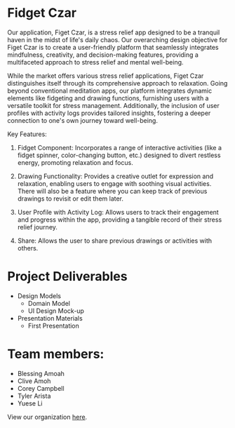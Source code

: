 # Fidget Czar

Our application, Figet Czar, is a stress relief app designed to be a tranquil haven in the midst of life's daily chaos. Our overarching design objective for Figet Czar is to create a user-friendly platform that seamlessly integrates mindfulness, creativity, and decision-making features, providing a multifaceted approach to stress relief and mental well-being.

While the market offers various stress relief applications, Figet Czar distinguishes itself through its comprehensive approach to relaxation. Going beyond conventional meditation apps, our platform integrates dynamic elements like fidgeting and drawing functions, furnishing users with a versatile toolkit for stress management. Additionally, the inclusion of user profiles with activity logs provides tailored insights, fostering a deeper connection to one's own journey toward well-being.

Key Features:

1. Fidget Component: Incorporates a range of interactive activities (like a fidget spinner, color-changing button, etc.) designed to divert restless energy, promoting relaxation and focus.

2. Drawing Functionality: Provides a creative outlet for expression and relaxation, enabling users to engage with soothing visual activities. There will also be a feature where you can keep track of previous drawings to revisit or edit them later.

3. User Profile with Activity Log: Allows users to track their engagement and progress within the app, providing a tangible record of their stress relief journey.

4. Share: Allows the user to share previous drawings or activities with others.

# Project Deliverables
- Design Models
  - Domain Model
  - UI Design Mock-up
- Presentation Materials
  - First Presentation


# Team members: 
- Blessing Amoah
- Clive Amoh
- Corey Campbell
- Tyler Arista
- Yuese Li

View our organization [here](https://github.com/calvin-cs262-fall2023-teamh).

